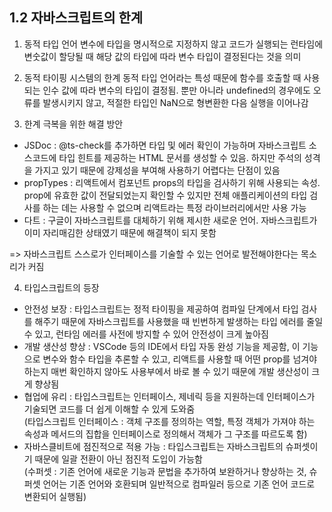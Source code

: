 ## 1.2 자바스크립트의 한계

1. 동적 타입 언어
   변수에 타입을 명시적으로 지정하지 않고 코드가 실행되는 런타임에 변숫값이 할당될 때 해당 값의 타입에 따라 변수 타입이 결정된다는 것을 의미

2. 동적 타이핑 시스템의 한계
   동적 타입 언어라는 특성 때문에 함수를 호출할 때 사용되는 인수 값에 따라 변수의 타입이 결정됨. 뿐만 아니라 undefined의 경우에도 오류를 발생시키지 않고, 적절한 타입인 NaN으로 형변환한 다음 실행을 이어나감

3. 한계 극복을 위한 해결 방안

- JSDoc : @ts-check를 추가하면 타입 및 에러 확인이 가능하며 자바스크립트 소스코드에 타입 힌트를 제공하는 HTML 문서를 생성할 수 있음. 하지만 주석의 성격을 가지고 있기 때문에 강제성을 부여해 사용하기 어렵다는 단점이 있음
- propTypes : 리액트에서 컴포넌트 props의 타입을 검사하기 위해 사용되는 속성. prop에 유효한 값이 전달되었는지 확인할 수 있지만 전체 애플리케이션의 타입 검사를 하는 데는 사용할 수 없으며 리액트라는 특정 라이브러리에서만 사용 가능
- 다트 : 구글이 자바스크립트를 대체하기 위해 제시한 새로운 언어. 자바스크립트가 이미 자리매김한 상태였기 때문에 해결책이 되지 못함

=> 자바스크립트 스스로가 인터페이스를 기술할 수 있는 언어로 발전해야한다는 목소리가 커짐

4. 타입스크립트의 등장

- 안전성 보장 : 타입스크립트는 정적 타이핑을 제공하여 컴파일 단계에서 타입 검사를 해주기 때문에 자바스크립트를 사용했을 때 빈번하게 발생하는 타입 에러를 줄일 수 있고, 런타임 에러를 사전에 방지할 수 있어 안전성이 크게 높아짐
- 개발 생산성 향상 : VSCode 등의 IDE에서 타입 자동 완성 기능을 제공함, 이 기능으로 변수와 함수 타입을 추론할 수 있고, 리액트를 사용할 때 어떤 prop를 넘겨야 하는지 매번 확인하지 않아도 사용부에서 바로 볼 수 있기 때문에 개발 생산성이 크게 향상됨
- 협업에 유리 : 타입스크립트는 인터페이스, 제네릭 등을 지원하는데 인터페이스가 기술되면 코드를 더 쉽게 이해할 수 있게 도와줌  
  (타입스크립트 인터페이스 : 객체 구조를 정의하는 역할, 특정 객체가 가져야 하는 속성과 메서드의 집합을 인터페이스로 정의해서 객체가 그 구조를 따르도록 함)
- 자바스클비트에 점진적으로 적용 가능 : 타입스크립트는 자바스크립트의 슈퍼셋이기 때문에 일괄 전환이 아닌 점진적 도입이 가능함  
  (수퍼셋 : 기존 언어에 새로운 기능과 문법을 추가하여 보완하거나 향상하는 것, 슈퍼셋 언어는 기존 언어와 호환되며 일반적으로 컴파일러 등으로 기존 언어 코드로 변환되어 실행됨)
